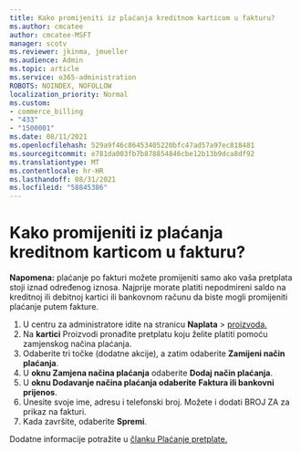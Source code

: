 ```yaml
---
title: Kako promijeniti iz plaćanja kreditnom karticom u fakturu?
ms.author: cmcatee
author: cmcatee-MSFT
manager: scotv
ms.reviewer: jkinma, jmueller
ms.audience: Admin
ms.topic: article
ms.service: o365-administration
ROBOTS: NOINDEX, NOFOLLOW
localization_priority: Normal
ms.custom:
- commerce_billing
- "433"
- "1500001"
ms.date: 08/11/2021
ms.openlocfilehash: 529a9f46c86453405220bfc47ad57a97ec818481
ms.sourcegitcommit: e781da003fb7b878854846cbe12b13b9dca8df92
ms.translationtype: MT
ms.contentlocale: hr-HR
ms.lasthandoff: 08/31/2021
ms.locfileid: "58845386"
---
```

# <a name="how-do-i-change-from-credit-card-payments-to-invoice"></a>Kako promijeniti iz plaćanja kreditnom karticom u fakturu?

**Napomena:** plaćanje po fakturi možete promijeniti samo ako vaša pretplata stoji iznad određenog iznosa. Najprije morate platiti nepodmireni saldo na kreditnoj ili debitnoj kartici ili bankovnom računu da biste mogli promijeniti plaćanje putem fakture.

1. U centru za administratore idite na stranicu **Naplata**  >  [proizvoda.](https://go.microsoft.com/fwlink/p/?linkid=842054)
2. Na **kartici** Proizvodi pronađite pretplatu koju želite platiti pomoću zamjenskog načina plaćanja.
3. Odaberite tri točke (dodatne akcije), a zatim odaberite **Zamijeni način plaćanja**.
4. U **oknu Zamjena načina plaćanja** odaberite **Dodaj način plaćanja**.
5. U **oknu Dodavanje načina plaćanja odaberite** **Faktura ili bankovni prijenos**.
6. Unesite svoje ime, adresu i telefonski broj. Možete i dodati BROJ ZA za prikaz na fakturi.
7. Kada završite, odaberite **Spremi**.

Dodatne informacije potražite u [članku Plaćanje pretplate.](https://docs.microsoft.com/microsoft-365/commerce/billing-and-payments/pay-for-your-subscription)